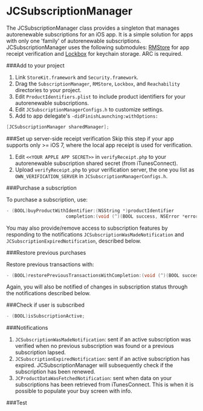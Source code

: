 JCSubscriptionManager
=====================

The JCSubscriptionManager class provides a singleton that manages autorenewable subscriptions for an iOS app. It is a simple solution for apps with only one 'family' of autorenewable subscriptions. 
JCSubscriptionManager uses the following submodules:
[RMStore](https://github.com/robotmedia/RMStore) for app receipt verification and [Lockbox](https://github.com/granoff/Lockbox) for keychain storage.
ARC is required.

###Add to your project
1. Link `StoreKit.framework` and `Security.framework`.
2. Drag the `SubscriptionManager`, `RMStore`, `Lockbox`, and `Reachability` directories to your project.
3. Edit `ProductIdentifiers.plist` to include product identifiers for your autorenewable subscriptions.
4. Edit `JCSubscriptionManagerConfigs.h` to customize settings.
5. Add to app delegate's `-didFinishLaunching:withOptions:`

```objective-c
[JCSubscriptionManager sharedManager];
```
###Set up server-side receipt verification
Skip this step if your app supports only >= iOS 7, where the local app receipt is used for verification.

1. Edit `<<YOUR APPLE APP SECRET>>` in `verifyReceipt.php` to your autorenewable subscription shared secret (from iTunesConnect).
2. Upload `verifyReceipt.php` to your verification server, the one you list as `OWN_VERIFICATION_SERVER` in `JCSubscriptionManagerConfigs.h`.

###Purchase a subscription

To purchase a subscription, use:

```objective-c
- (BOOL)buyProductWithIdentifier:(NSString *)productIdentifier
                      completion:(void (^)(BOOL success, NSError *error))completion;]
```

You may also provide/remove access to subscription features by responding to the notifications `JCSubscriptionWasMadeNotification` and `JCSubscriptionExpiredNotification`, described below.

###Restore previous purchases

Restore previous transactions with:

```objective-c
- (BOOL)restorePreviousTransactionsWithCompletion:(void (^)(BOOL success, NSError *error))completion;
```

Again, you will also be notified of changes in subscription status through the notifications described below.

###Check if user is subscribed

```objective-c
- (BOOL)isSubscriptionActive;
```

###Notifications

1. `JCSubscriptionWasMadeNotification`: sent if an active subscription was verified when no previous subscription was found or a previous subscription lapsed.
2. `JCSubscriptionExpiredNotification`: sent if an active subscription has expired. JCSubscriptionManager will subsequently check if the subscription has been renewed.
3. `JCProductDataWasFetchedNotification`: sent when data on your subscriptions has been retrieved from iTunesConnect. This is when it is possible to populate your buy screen with info.

###Test
